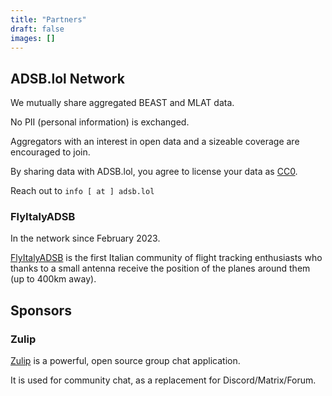 ```yaml
---
title: "Partners"
draft: false
images: []
---
```


## ADSB.lol Network

We mutually share aggregated BEAST and MLAT data.

No PII (personal information) is exchanged.

Aggregators with an interest in open data and a sizeable coverage are encouraged to join.

By sharing data with ADSB.lol, you agree to license your data as [CC0](https://creativecommons.org/share-your-work/public-domain/cc0/).

Reach out to
```info [ at ] adsb.lol```



### FlyItalyADSB

In the network since February 2023.

[FlyItalyADSB](https://flyitalyadsb.com) is the first Italian community of flight tracking enthusiasts who thanks to a small antenna receive the position of the planes around them (up to 400km away).

## Sponsors

### Zulip

[Zulip](https://zulipchat.com) is a powerful, open source group chat application.

It is used for community chat, as a replacement for Discord/Matrix/Forum.
